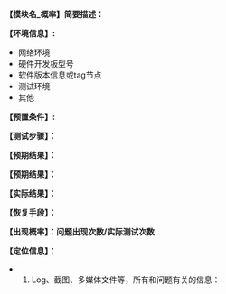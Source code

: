 **【模块名_概率】简要描述：**

**【环境信息】:**
- 网络环境
- 硬件开发板型号
- 软件版本信息或tag节点
- 测试环境
- 其他

**【预置条件】:**

**【测试步骤】：**

**【预期结果】：**

**【预期结果】：**

**【实际结果】：**

**【恢复手段】：**

**【出现概率】：问题出现次数/实际测试次数**

**【定位信息】：**

- 1. Log、截图、多媒体文件等，所有和问题有关的信息：
